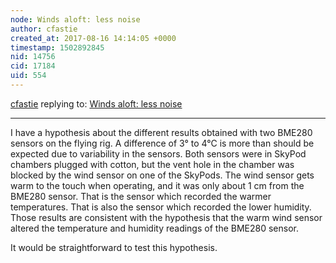 ```yaml
---
node: Winds aloft: less noise
author: cfastie
created_at: 2017-08-16 14:14:05 +0000
timestamp: 1502892845
nid: 14756
cid: 17184
uid: 554
---
```




[cfastie](../profile/cfastie) replying to: [Winds aloft: less noise](../notes/cfastie/08-12-2017/winds-aloft-less-noise)

----
I have a hypothesis about the different results obtained with two BME280 sensors on the flying rig. A difference of 3° to 4°C is more than should be expected due to variability in the sensors. Both sensors were in SkyPod chambers plugged with cotton, but the vent hole in the chamber was blocked by the wind sensor on one of the SkyPods. The wind sensor gets warm to the touch when operating, and it was only about 1 cm from the BME280 sensor. That is the sensor which recorded the warmer temperatures. That is also the sensor which recorded the lower humidity. Those results are consistent with the hypothesis that the warm wind sensor altered the temperature and humidity readings of the BME280 sensor.

It would be straightforward to test this hypothesis. 